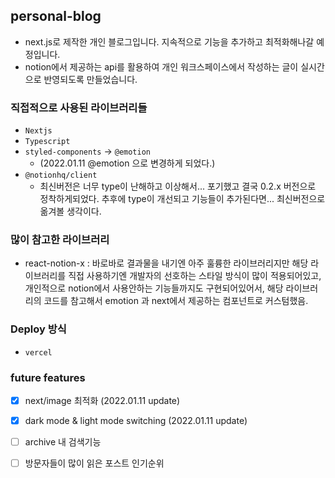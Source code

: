 ## personal-blog

* next.js로 제작한 개인 블로그입니다. 지속적으로 기능을 추가하고 최적화해나갈 예정입니다.
* notion에서 제공하는 api를 활용하여 개인 워크스페이스에서 작성하는 글이 실시간으로 반영되도록 만들었습니다.

### 직접적으로 사용된 라이브러리들

* `Nextjs`
* `Typescript`
* `styled-components` -> `@emotion`
  * (2022.01.11 @emotion 으로 변경하게 되었다.)
* `@notionhq/client`
  * 최신버전은 너무 type이 난해하고 이상해서... 포기했고 결국 0.2.x 버전으로 정착하게되었다. 추후에 type이 개선되고 기능들이 추가된다면... 최신버전으로 옮겨볼 생각이다.

### 많이 참고한 라이브러리

* react-notion-x : 바로바로 결과물을 내기엔 아주 훌륭한 라이브러리지만 해당 라이브러리를 직접 사용하기엔 개발자의 선호하는 스타일 방식이 많이 적용되어있고, 개인적으로 notion에서 사용안하는 기능들까지도 구현되어있어서,  해당 라이브러리의 코드를 참고해서 emotion 과 next에서 제공하는 컴포넌트로 커스텀했음.

### Deploy 방식

* `vercel`

### future features
- [x] next/image 최적화 (2022.01.11 update)
- [x] dark mode & light mode switching (2022.01.11 update)
- [ ] archive 내 검색기능
- [ ] 방문자들이 많이 읽은 포스트 인기순위

